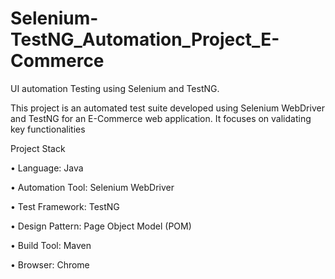 # Selenium-TestNG_Automation_Project_E-Commerce
UI automation Testing using Selenium and TestNG.

This project is an automated test suite developed using Selenium WebDriver and TestNG for an E-Commerce web application. It focuses on validating key functionalities 

Project Stack

• Language: Java

• Automation Tool: Selenium WebDriver

• Test Framework: TestNG

• Design Pattern: Page Object Model (POM)

• Build Tool: Maven

• Browser: Chrome
